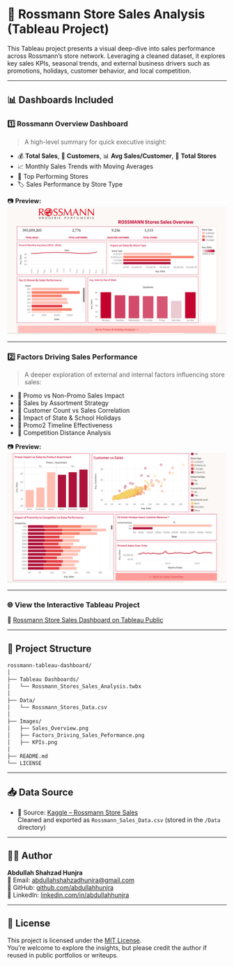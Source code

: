 # 🏬 Rossmann Store Sales Analysis (Tableau Project)

This Tableau project presents a visual deep-dive into sales performance across Rossmann’s store network. Leveraging a cleaned dataset, it explores key sales KPIs, seasonal trends, and external business drivers such as promotions, holidays, customer behavior, and local competition.

---

## 📊 Dashboards Included

### 1️⃣ Rossmann Overview Dashboard

> A high-level summary for quick executive insight:

- 💰 **Total Sales**, 👥 **Customers**, 📊 **Avg Sales/Customer**, 🏪 **Total Stores**
- 📈 Monthly Sales Trends with Moving Averages
- 🥇 Top Performing Stores
- 🏷️ Sales Performance by Store Type

📷 **Preview:**  
![Overview Dashboard](Images/Sales_Overview.png)

---

### 2️⃣ Factors Driving Sales Performance

> A deeper exploration of external and internal factors influencing store sales:

- 🎁 Promo vs Non-Promo Sales Impact  
- 🧩 Sales by Assortment Strategy  
- 👥 Customer Count vs Sales Correlation  
- 📅 Impact of State & School Holidays  
- 🔁 Promo2 Timeline Effectiveness  
- 📍 Competition Distance Analysis  

📷 **Preview:**  
![Factors Dashboard](Images/Factors_Driving_Sales_Peformance.png)

---

### 🌐 View the Interactive Tableau Project  
🔗 [Rossmann Store Sales Dashboard on Tableau Public](https://public.tableau.com/views/Rossmann_Stores_Sales_Analysis/RossmanStoresSalesOverview)

---

## 📁 Project Structure

```plaintext
rossmann-tableau-dashboard/
│
├── Tableau Dashboards/
│   └── Rossmann_Stores_Sales_Analysis.twbx
│
├── Data/
│   └── Rossmann_Stores_Data.csv
│
├── Images/
│   ├── Sales_Overview.png
│   ├── Factors_Driving_Sales_Peformance.png
│   ├── KPIs.png
│
├── README.md
└── LICENSE
```

---

## 📥 Data Source

- 📂 Source: [Kaggle – Rossmann Store Sales](https://www.kaggle.com/competitions/rossmann-store-sales)  
  Cleaned and exported as `Rossmann_Sales_Data.csv` (stored in the `/Data` directory)

---

## 👨‍💻 Author

**Abdullah Shahzad Hunjra**  
📧 Email: [abdullahshahzadhunjra@gmail.com](mailto:abdullahshahzadhunjra@gmail.com)  
🔗 GitHub: [github.com/abdullahhunjra](https://github.com/abdullahhunjra)  
🔗 LinkedIn: [linkedin.com/in/abdullahhunjra](https://linkedin.com/in/abdullahhunjra)

---

## 📄 License

This project is licensed under the [MIT License](LICENSE).  
You’re welcome to explore the insights, but please credit the author if reused in public portfolios or writeups.
